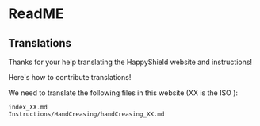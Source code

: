 # ReadME

## Translations

Thanks for your help translating the HappyShield website and instructions!

Here's how to contribute translations!

We need to translate the following files in this website (XX is the ISO ): 

```
index_XX.md
Instructions/HandCreasing/handCreasing_XX.md

```

